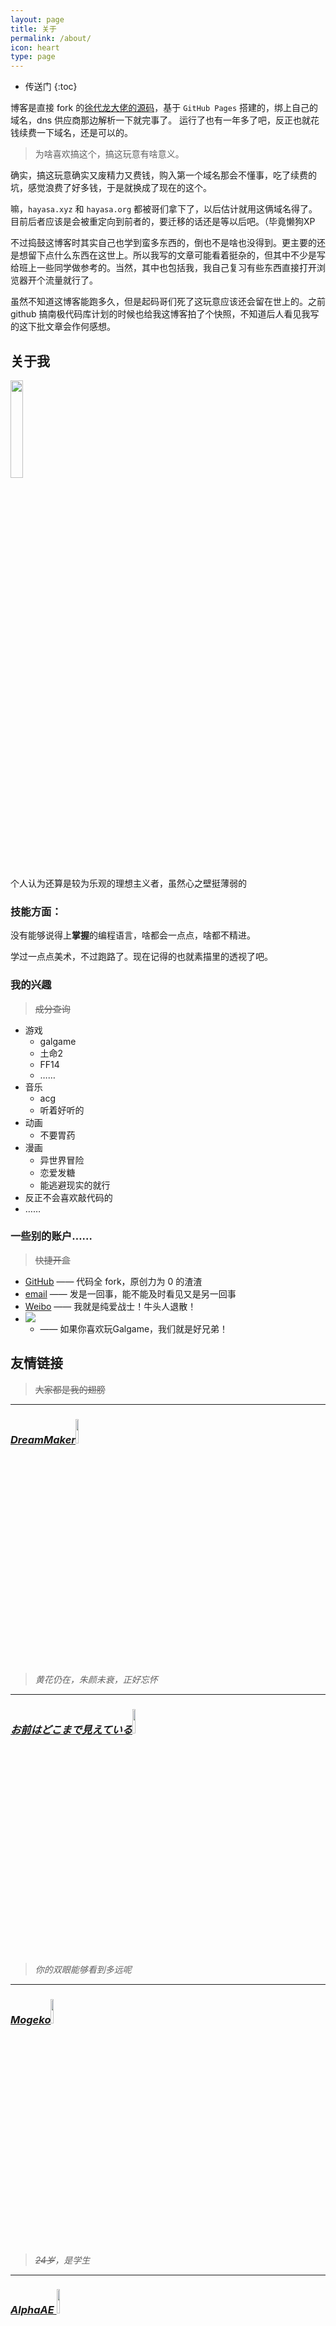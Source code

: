```yaml
---
layout: page
title: 关于
permalink: /about/
icon: heart
type: page
---
```


* 传送门
{:toc}


博客是直接 fork 的[徐代龙大佬的源码](https://github.com/xudailong/xudailong.github.io)，基于 `GitHub Pages` 搭建的，绑上自己的域名，dns 供应商那边解析一下就完事了。
运行了也有一年多了吧，反正也就花钱续费一下域名，还是可以的。



>  为啥喜欢搞这个，搞这玩意有啥意义。

确实，搞这玩意确实又废精力又费钱，购入第一个域名那会不懂事，吃了续费的坑，感觉浪费了好多钱，于是就换成了现在的这个。

嘛，`hayasa.xyz` 和 `hayasa.org` 都被哥们拿下了，以后估计就用这俩域名得了。目前后者应该是会被重定向到前者的，要迁移的话还是等以后吧。（毕竟懒狗XP

不过捣鼓这博客时其实自己也学到蛮多东西的，倒也不是啥也没得到。更主要的还是想留下点什么东西在这世上。所以我写的文章可能看着挺杂的，但其中不少是写给班上一些同学做参考的。当然，其中也包括我，我自己复习有些东西直接打开浏览器开个流量就行了。

虽然不知道这博客能跑多久，但是起码哥们死了这玩意应该还会留在世上的。之前 github 搞南极代码库计划的时候也给我这博客拍了个快照，不知道后人看见我写的这下批文章会作何感想。



## <span id="jp1">关于我</span>   

<img src="https://hayasa.skadi.top/gh/Small-tailqwq/img/2020-09/20200911211608.jpg" width="20%" height="20%"/>

个人认为还算是较为乐观的理想主义者，虽然心之壁挺薄弱的

### 技能方面：

没有能够说得上**掌握**的编程语言，啥都会一点点，啥都不精进。

学过一点点美术，不过跑路了。现在记得的也就素描里的透视了吧。



  

### 我的兴趣
> ~~成分查询~~
- 游戏
  - galgame
  - 土命2
  - FF14
  - ……
- 音乐
  - acg
  - 听着好听的
- 动画
  - 不要胃药
- 漫画
  - 异世界冒险
  - 恋爱发糖
  - 能逃避现实的就行
- 反正不会喜欢敲代码的
- ……



### 一些别的账户……
> ~~快捷开盒~~
- [GitHub](https://github.com/Small-tailqwq) —— 代码全 fork，原创力为 0 的渣渣
- [email](mailto:email@hayasa.xyz) —— 发是一回事，能不能及时看见又是另一回事  
- [Weibo](https://weibo.com/u/5610377163) —— 我就是纯爱战士！牛头人退散！  
- <a href="https://steamcommunity.com/id/7656119817537O561/"><img src="https://hayasa.skadi.top/gh/Small-tailqwq/img/2020-12/steam.gif"></a>   
  - —— 如果你喜欢玩Galgame，我们就是好兄弟！   
  



## 友情链接  
> ~~大家都是我的翅膀~~

---
### ***<a href="https://blog.fordes.top/" target="_blank">DreamMaker<img class="fls" src="https://hayasa.skadi.top/gh/Small-tailqwq/img/2020-09/image.png" width="10%" heigut="10%"></a>***     
> *黄花仍在，朱颜未衰，正好忘怀*   

---
### ***<a href="https://hotarugali.github.io/" target="_blank">お前はどこまで見えている<img class="fls" src="https://hotarugali.github.io/img/hotarugali.jpg" width="10%" heigut="10%"> </a>***    
> *你的双眼能够看到多远呢*  

---
### ***<a href="https://mogeko.org/" target="_blank">Mogeko<img class="fls" src="https://hayasa.skadi.top/gh/Small-tailqwq/img/2022-06/mogeko_icon.png" width="10%" heigut="10%"> </a>***    
> *~~24岁~~，是学生*  

---
### ***<a href="http://blog.alphaae.com/" target="_blank">AlphaAE <img class="fls" src="https://hayasa.skadi.top/gh/Small-tailqwq/img/2022-06/alphaae_icon.png" width="10%" heigut="10%"> </a>***    
> *尽人事以听天命*  

---
### ***虚拟待位...***  

---



## 留言

可在此添加友链   
格式：  

```
博客名字：必须
博客链接：必须
logo/展示图：必须
一些看起来很装逼的骚话：尽量（不写我就给你乱加）
```

{% include comments.html %}

## 更新日志

*2021.11.17*
* `[^]` 为 Waline 添加上传图片配置
* `[-]` 移除魔改版 Valine，更换至 [Waline](https://github.com/walinejs/waline)
* `[+]` 为 Waline“移植”了一些表情，详见 [Github](https://github.com/Small-tailqwq/2stabApe-emoji-for-waline)


*2021.11.05*
* `[-]` 移除无用代码，如无效的多说评论，代码编写格式大概已经搞懂
* `[+]` 添加 mermaid 流程图支持，暂不支持与 markdown 较完美的融合，需要使用 `class="mermaid"` 标签
* `[~]` 文章默认不加载 LaTeX 数学公式以及 mermaid 流程图，以提高加载速度。需要手动开启
* `[^]` 评论使用的是[魔改版](https://github.com/imaegoo/Valine)的 Valine，修复了 ip 以及 email 明文传递的问题
* `[+]` 评论后台使用的是 [Valien-Admin](https://github.com/DesertsP/Valine-Admin)，添加 `bot@hayasa.xyz` 为评论提醒邮箱

*2020.09.11*
* `[^]`修复来必力评论加载出错的BUG（直接换掉）
* 更换评论插件时顺带把之前没找到的评论词条改了，现在基本能看见的地方基本都是中文了（毕竟我是文盲  
* 展示界面清空，研究研究怎么改造  

*2020.01.29*  

* `[^]`更换域名为`hayasa.xyz`，hayasa为「速さ」的罗马音，反正瞎搞的，别问有什么特别含义。原域名过期没能力续费了，以后可能不会再频繁更换域名了…因为有个最根本最直接的方法…不过还是保留吧，到时候再看。

*2019.12.16*

* `[×]`域名明年就过期了，在考虑换一个还是继续续。博客最近更新可能不会有多频繁，网站基本就这样定型了，没精力再去捣鼓了…

*2019.11.03*
* `[~]`把两篇新博文不折叠的问题找到了…果然还是我自己的问题，我是憨批  
* `[flag]`图床在调试GitHub的…出了点问题好像…待处理吧  

*2019.10.28*
* `[+]`添加来必力评论系统[#01](https://blog.csdn.net/manmandong123/article/details/80739126)本来是disqus体验不错的，可惜被墙）
* `[^]`虽然不知道这是什么格式，但是照着些就完事了！ （关于节目添加留言）（其实就是评论）
* 域名被QQ搞了，心烦…
* `[^]`修复不蒜子统计[#喝井不忘挖水人](https://www.cnblogs.com/whik/p/9873187.html)

>以下是 fork 之前的更新日志


*2017.2.28*

- `[^]` 修复目录滚动 bug [#22](https://github.com/Gaohaoyang/gaohaoyang.github.io/issues/22), [#48](https://github.com/Gaohaoyang/gaohaoyang.github.io/issues/48)

*2016.6.20*

* `[+]` 在文章页中添加上一篇和下一篇文章链接。
* `[^]` 修改 font-family 顺序，避免微软雅黑将单引号解析为全角。
* `[^]` 修复标签云算法中被除数为零的 bug。[#26](https://github.com/Gaohaoyang/gaohaoyang.github.io/issues/26), [#28](https://github.com/Gaohaoyang/gaohaoyang.github.io/issues/28), [#30](https://github.com/Gaohaoyang/gaohaoyang.github.io/issues/30)

*2016.5.11 v2.0.1*

* `[^]` 优化代码，将页面中的大段评论相关代码抽离出来，放入`comments.html`
* `[+]` 添加百度统计和Google分析代码，在`_config.yml`中配置相关参数即可
* `[+]` 更新文档，添加博客主题使用方法，便于上手
* `[+]` 添加了`favicon.ico`
* `[^]` 修复 bug，目录太长时，滚动到最底部时隐藏到footer下面。修复后长目录在滚动到底部时使用`position:absolute`
* `[^]` 修改目录区的滚动条样式（仅针对`webkit`内核浏览器）
* `[^]` 修改 demo 页中 disqus 评论区 a 标签的颜色 bug，修改 blockqoute 中 p 标签的 margin
* `[+]` 添加不蒜子计数功能，在footer上显示访问量
* `[+]` 添加回到顶部功能

*2016.4.27 v2.0.0*

* `[^]` 基于 jekyll 3.1.2 重构了所有代码
* `[+]` 主页添加了摘要，在正文中使用4个换行符来分割，可在`_config.yml`中修改
* `[+]` 主页添加了近期文章、分类列表和标签云
* `[+]` 主页导航区做了视觉优化，阴影效果
* `[+]` 增加了归档、标签和分类页面
* `[+]` 增加了收藏页面
* `[+]` 评论插件可以选择 disqus 或 多说，直接在`_config.yml`中修改
* `[+]` 适配移动端
* `[+]` 页面滚动时，文章目录固定在右侧
* `[+]` 页面内容较少时，固定 footer 在页面底部
* `[^]` 使用 GitHub 风格的代码高亮写法，即\`\`\`的写法，去除`highlight.js`代码高亮插件的使用
* `[^]` 使用 Masonry 重写了 Demo 页中的瀑布流布局，响应式交互体验更好
* `[-]` 去除了 jQuery 和 BootStrap，使得加载速度更快

* 2016.3-2016.4 进行了一次大的改版和重构，详见 [README](https://github.com/Gaohaoyang/gaohaoyang.github.io/blob/master/README.md) 和博文 [对这个 jekyll 博客主题的改版和重构](http://gaohaoyang.github.io/2016/03/12/jekyll-theme-version-2.0/)
* 2015.3-2015.4 完成了这个博客主题的第一版。
